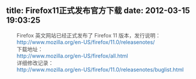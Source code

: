 title: Firefox11正式发布官方下载
date: 2012-03-15 19:03:25
---

<p style="word-break:break-all;padding-top:0px;padding-right:0px;padding-bottom:0px;padding-left:0px;margin-top:0px;margin-bottom:0px;color:#4F4F4F;font-size:14px;text-indent:2em;">
	Firefox 英文网站已经正式发布了 Firefox 11 版本，发行说明：
</p>
<p sizcache="7" sizset="18" style="word-break:break-all;padding-top:0px;padding-right:0px;padding-bottom:0px;padding-left:0px;margin-top:0px;margin-bottom:0px;color:#4F4F4F;font-size:14px;text-indent:2em;">
	<a href="http://www.mozilla.org/en-US/firefox/11.0/releasenotes/" target="_blank" style="word-wrap:break-word;word-break:break-all;padding-top:0px;padding-right:0px;padding-bottom:0px;padding-left:0px;margin-top:0px;margin-right:0px;margin-bottom:0px;margin-left:0px;outline-style:none;outline-width:initial;outline-color:initial;color:#256EB1;text-decoration:none;">http://www.mozilla.org/en-US/firefox/11.0/releasenotes/</a>
</p>
<p style="word-break:break-all;padding-top:0px;padding-right:0px;padding-bottom:0px;padding-left:0px;margin-top:0px;margin-bottom:0px;color:#4F4F4F;font-size:14px;text-indent:2em;">
	下载地址：
</p>
<p sizcache="7" sizset="19" style="word-break:break-all;padding-top:0px;padding-right:0px;padding-bottom:0px;padding-left:0px;margin-top:0px;margin-bottom:0px;color:#4F4F4F;font-size:14px;text-indent:2em;">
	<a href="http://www.mozilla.org/en-US/firefox/all.html" target="_blank" style="word-wrap:break-word;word-break:break-all;padding-top:0px;padding-right:0px;padding-bottom:0px;padding-left:0px;margin-top:0px;margin-right:0px;margin-bottom:0px;margin-left:0px;outline-style:none;outline-width:initial;outline-color:initial;color:#256EB1;text-decoration:none;">http://www.mozilla.org/en-US/firefox/all.html</a>
</p>
<p style="word-break:break-all;padding-top:0px;padding-right:0px;padding-bottom:0px;padding-left:0px;margin-top:0px;margin-bottom:0px;color:#4F4F4F;font-size:14px;text-indent:2em;">
	详细修改记录：
</p>
<p sizcache="7" sizset="20" style="word-break:break-all;padding-top:0px;padding-right:0px;padding-bottom:0px;padding-left:0px;margin-top:0px;margin-bottom:0px;color:#4F4F4F;font-size:14px;text-indent:2em;">
	<a href="http://www.mozilla.org/en-US/firefox/11.0/releasenotes/buglist.html" target="_blank" style="word-wrap:break-word;word-break:break-all;padding-top:0px;padding-right:0px;padding-bottom:0px;padding-left:0px;margin-top:0px;margin-right:0px;margin-bottom:0px;margin-left:0px;outline-style:none;outline-width:initial;outline-color:initial;color:#256EB1;text-decoration:none;">http://www.mozilla.org/en-US/firefox/11.0/releasenotes/buglist.html</a>
</p>